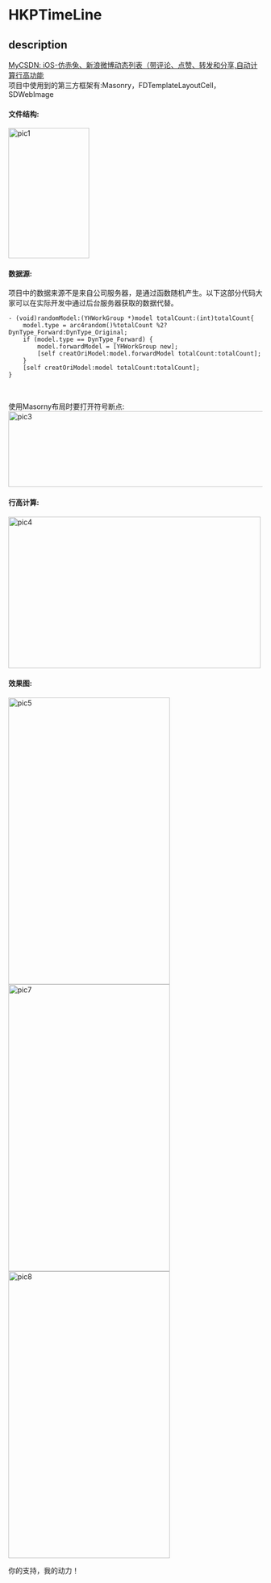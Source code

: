 # HKPTimeLine
## description
 [MyCSDN: iOS-仿赤兔、新浪微博动态列表（带评论、点赞、转发和分享,自动计算行高功能](http://blog.csdn.net/samuelandkevin/article/details/53186368)<br/>
 项目中使用到的第三方框架有:Masonry，FDTemplateLayoutCell，SDWebImage<br/>
#### 文件结构:
 <img src="http://img.blog.csdn.net/20161116145650103?watermark/2/text/aHR0cDovL2Jsb2cuY3Nkbi5uZXQv/font/5a6L5L2T/fontsize/400/fill/I0JBQkFCMA==/dissolve/70/gravity/Center" width = "160" height = "258" alt="pic1"
align=center /> <br>
#### 数据源:
项目中的数据来源不是来自公司服务器，是通过函数随机产生。以下这部分代码大家可以在实际开发中通过后台服务器获取的数据代替。<br>
```
- (void)randomModel:(YHWorkGroup *)model totalCount:(int)totalCount{
    model.type = arc4random()%totalCount %2? DynType_Forward:DynType_Original;
    if (model.type == DynType_Forward) {
        model.forwardModel = [YHWorkGroup new];
        [self creatOriModel:model.forwardModel totalCount:totalCount];
    }
    [self creatOriModel:model totalCount:totalCount];  
}
```
<br>

使用Masorny布局时要打开符号断点:<br>
<img src="http://img.blog.csdn.net/20161116151851300?watermark/2/text/aHR0cDovL2Jsb2cuY3Nkbi5uZXQv/font/5a6L5L2T/fontsize/400/fill/I0JBQkFCMA==/dissolve/70/gravity/Center" width = "568" height = "150" alt="pic3"
align=center /> <br>
#### 行高计算:
<img src="http://img.blog.csdn.net/20161116152859177?watermark/2/text/aHR0cDovL2Jsb2cuY3Nkbi5uZXQv/font/5a6L5L2T/fontsize/400/fill/I0JBQkFCMA==/dissolve/70/gravity/Center" width = "500" height = "300" alt="pic4"
align=center /> <br>
#### 效果图:
<img src="http://img.blog.csdn.net/20161116153510404?watermark/2/text/aHR0cDovL2Jsb2cuY3Nkbi5uZXQv/font/5a6L5L2T/fontsize/400/fill/I0JBQkFCMA==/dissolve/70/gravity/Center" width = "320" height = "568" alt="pic5"
align=center /> <img src="http://img.blog.csdn.net/20161116153603983?watermark/2/text/aHR0cDovL2Jsb2cuY3Nkbi5uZXQv/font/5a6L5L2T/fontsize/400/fill/I0JBQkFCMA==/dissolve/70/gravity/Center" width = "320" height = "568" alt="pic7"
align=center />   <img src="http://img.blog.csdn.net/20161116153630525?watermark/2/text/aHR0cDovL2Jsb2cuY3Nkbi5uZXQv/font/5a6L5L2T/fontsize/400/fill/I0JBQkFCMA==/dissolve/70/gravity/Center" width = "320" height = "568" alt="pic8"
align=center /> <br>

你的支持，我的动力！
